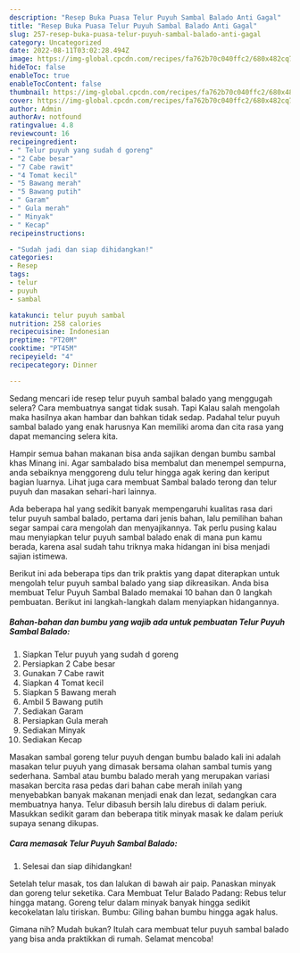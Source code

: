 ```yaml
---
description: "Resep Buka Puasa Telur Puyuh Sambal Balado Anti Gagal"
title: "Resep Buka Puasa Telur Puyuh Sambal Balado Anti Gagal"
slug: 257-resep-buka-puasa-telur-puyuh-sambal-balado-anti-gagal
category: Uncategorized
date: 2022-08-11T03:02:28.494Z
image: https://img-global.cpcdn.com/recipes/fa762b70c040ffc2/680x482cq70/telur-puyuh-sambal-balado-foto-resep-utama.jpg
hideToc: false
enableToc: true
enableTocContent: false
thumbnail: https://img-global.cpcdn.com/recipes/fa762b70c040ffc2/680x482cq70/telur-puyuh-sambal-balado-foto-resep-utama.jpg
cover: https://img-global.cpcdn.com/recipes/fa762b70c040ffc2/680x482cq70/telur-puyuh-sambal-balado-foto-resep-utama.jpg
author: Admin
authorAv: notfound
ratingvalue: 4.8
reviewcount: 16
recipeingredient:
- " Telur puyuh yang sudah d goreng"
- "2 Cabe besar"
- "7 Cabe rawit"
- "4 Tomat kecil"
- "5 Bawang merah"
- "5 Bawang putih"
- " Garam"
- " Gula merah"
- " Minyak"
- " Kecap"
recipeinstructions:

- "Sudah jadi dan siap dihidangkan!"
categories:
- Resep
tags:
- telur
- puyuh
- sambal

katakunci: telur puyuh sambal 
nutrition: 258 calories
recipecuisine: Indonesian
preptime: "PT20M"
cooktime: "PT45M"
recipeyield: "4"
recipecategory: Dinner

---
```



Sedang mencari ide resep telur puyuh sambal balado yang menggugah selera? Cara membuatnya sangat tidak susah. Tapi Kalau salah mengolah maka hasilnya akan hambar dan bahkan tidak sedap. Padahal telur puyuh sambal balado yang enak harusnya Kan memiliki aroma dan cita rasa yang dapat memancing selera kita.


Hampir semua bahan makanan bisa anda sajikan dengan bumbu sambal khas Minang ini. Agar sambalado bisa membalut dan menempel sempurna, anda sebaiknya menggoreng dulu telur hingga agak kering dan keriput bagian luarnya. Lihat juga cara membuat Sambal balado terong dan telur puyuh dan masakan sehari-hari lainnya.

Ada beberapa hal yang sedikit banyak mempengaruhi kualitas rasa dari telur puyuh sambal balado, pertama dari jenis bahan, lalu pemilihan bahan segar sampai cara mengolah dan menyajikannya. Tak perlu pusing kalau mau menyiapkan telur puyuh sambal balado enak di mana pun kamu berada, karena asal sudah tahu triknya maka hidangan ini bisa menjadi sajian istimewa.


Berikut ini ada beberapa tips dan trik praktis yang dapat diterapkan untuk mengolah telur puyuh sambal balado yang siap dikreasikan. Anda bisa membuat Telur Puyuh Sambal Balado memakai 10 bahan dan 0 langkah pembuatan. Berikut ini langkah-langkah dalam menyiapkan hidangannya.

<!--inarticleads1-->

##### Bahan-bahan dan bumbu yang wajib ada untuk pembuatan Telur Puyuh Sambal Balado:

1. Siapkan  Telur puyuh yang sudah d goreng
1. Persiapkan 2 Cabe besar
1. Gunakan 7 Cabe rawit
1. Siapkan 4 Tomat kecil
1. Siapkan 5 Bawang merah
1. Ambil 5 Bawang putih
1. Sediakan  Garam
1. Persiapkan  Gula merah
1. Sediakan  Minyak
1. Sediakan  Kecap


Masakan sambal goreng telur puyuh dengan bumbu balado kali ini adalah masakan telur puyuh yang dimasak bersama olahan sambal tumis yang sederhana. Sambal atau bumbu balado merah yang merupakan variasi masakan bercita rasa pedas dari bahan cabe merah inilah yang menyebabkan banyak makanan menjadi enak dan lezat, sedangkan cara membuatnya hanya. Telur dibasuh bersih lalu direbus di dalam periuk. Masukkan sedikit garam dan beberapa titik minyak masak ke dalam periuk supaya senang dikupas. 

<!--inarticleads2-->

##### Cara memasak Telur Puyuh Sambal Balado:


1. Selesai dan siap dihidangkan!

Setelah telur masak, tos dan lalukan di bawah air paip. Panaskan minyak dan goreng telur seketika. Cara Membuat Telur Balado Padang: Rebus telur hingga matang. Goreng telur dalam minyak banyak hingga sedikit kecokelatan lalu tiriskan. Bumbu: Giling bahan bumbu hingga agak halus. 

Gimana nih? Mudah bukan? Itulah cara membuat telur puyuh sambal balado yang bisa anda praktikkan di rumah. Selamat mencoba!
